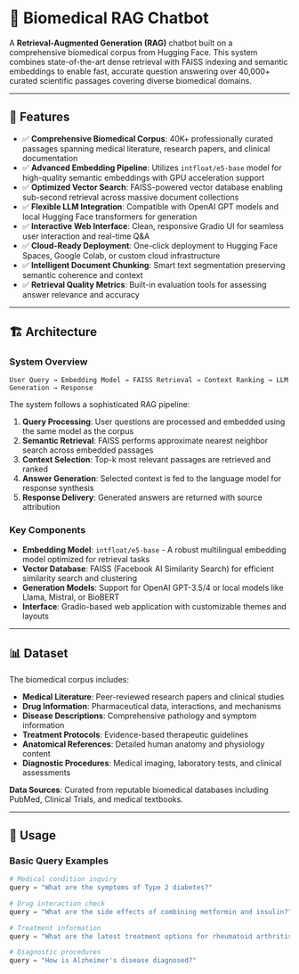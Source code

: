 # 🔬 Biomedical RAG Chatbot

A **Retrieval-Augmented Generation (RAG)** chatbot built on a comprehensive biomedical corpus from Hugging Face. This system combines state-of-the-art dense retrieval with FAISS indexing and semantic embeddings to enable fast, accurate question answering over 40,000+ curated scientific passages covering diverse biomedical domains.

---

## 🚀 Features

- ✅ **Comprehensive Biomedical Corpus**: 40K+ professionally curated passages spanning medical literature, research papers, and clinical documentation
- ✅ **Advanced Embedding Pipeline**: Utilizes `intfloat/e5-base` model for high-quality semantic embeddings with GPU acceleration support
- ✅ **Optimized Vector Search**: FAISS-powered vector database enabling sub-second retrieval across massive document collections
- ✅ **Flexible LLM Integration**: Compatible with OpenAI GPT models and local Hugging Face transformers for generation
- ✅ **Interactive Web Interface**: Clean, responsive Gradio UI for seamless user interaction and real-time Q&A
- ✅ **Cloud-Ready Deployment**: One-click deployment to Hugging Face Spaces, Google Colab, or custom cloud infrastructure
- ✅ **Intelligent Document Chunking**: Smart text segmentation preserving semantic coherence and context
- ✅ **Retrieval Quality Metrics**: Built-in evaluation tools for assessing answer relevance and accuracy

---

## 🏗️ Architecture

### System Overview
```
User Query → Embedding Model → FAISS Retrieval → Context Ranking → LLM Generation → Response
```

The system follows a sophisticated RAG pipeline:

1. **Query Processing**: User questions are processed and embedded using the same model as the corpus
2. **Semantic Retrieval**: FAISS performs approximate nearest neighbor search across embedded passages
3. **Context Selection**: Top-k most relevant passages are retrieved and ranked
4. **Answer Generation**: Selected context is fed to the language model for response synthesis
5. **Response Delivery**: Generated answers are returned with source attribution

### Key Components

- **Embedding Model**: `intfloat/e5-base` - A robust multilingual embedding model optimized for retrieval tasks
- **Vector Database**: FAISS (Facebook AI Similarity Search) for efficient similarity search and clustering
- **Generation Models**: Support for OpenAI GPT-3.5/4 or local models like Llama, Mistral, or BioBERT
- **Interface**: Gradio-based web application with customizable themes and layouts

---

## 📊 Dataset

The biomedical corpus includes:

- **Medical Literature**: Peer-reviewed research papers and clinical studies
- **Drug Information**: Pharmaceutical data, interactions, and mechanisms
- **Disease Descriptions**: Comprehensive pathology and symptom information
- **Treatment Protocols**: Evidence-based therapeutic guidelines
- **Anatomical References**: Detailed human anatomy and physiology content
- **Diagnostic Procedures**: Medical imaging, laboratory tests, and clinical assessments

**Data Sources**: Curated from reputable biomedical databases including PubMed, Clinical Trials, and medical textbooks.

---

## 🔧 Usage

### Basic Query Examples

```python
# Medical condition inquiry
query = "What are the symptoms of Type 2 diabetes?"

# Drug interaction check
query = "What are the side effects of combining metformin and insulin?"

# Treatment information
query = "What are the latest treatment options for rheumatoid arthritis?"

# Diagnostic procedures
query = "How is Alzheimer's disease diagnosed?"
```
